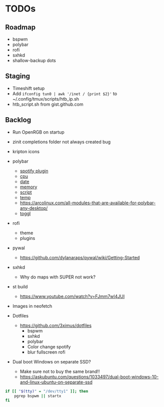 # TODOs

## Roadmap

- bspwm
- polybar
- rofi
- sxhkd
- shallow-backup dots

## Staging

- Timeshift setup
- Add `ifconfig tun0 | awk '/inet / {print $2}'` to ~/.config/tmux/scripts/htb_ip.sh
- htb_script.sh from gist.github.com

## Backlog

- Run OpenRGB on startup

- zinit completions folder not always created bug

- kripton icons

- polybar
    * [spotify plugin](https://github.com/Jvanrhijn/polybar-spotify)
    * [cpu](https://github.com/polybar/polybar/wiki/Module:-cpu)
    * [date](https://github.com/polybar/polybar/wiki/Module:-date)
    * [memory](https://github.com/polybar/polybar/wiki/Module:-memory)
    * [script](https://github.com/polybar/polybar/wiki/Module:-script)
    * [temp](https://github.com/polybar/polybar/wiki/Module:-temperature)
    * https://arcolinux.com/all-modules-that-are-available-for-polybar-any-desktop/
    * [toggl](https://github.com/jduar/toggl_tools)

- rofi
    * theme
    * plugins

- pywal
    * https://github.com/dylanaraps/pywal/wiki/Getting-Started

- sxhkd
    * Why do maps with SUPER not work?

- st build
    * https://www.youtube.com/watch?v=FJmm7wl4JUI

- Images in neofetch

- Dotfiles
    * https://github.com/3ximus/dotfiles
        + bspwm
        + sxhkd
        + polybar
        + Color change spotify
        + blur fullscreen rofi

- Dual boot Windows on separate SSD?
    * Make sure not to buy the same brand!!
    * https://askubuntu.com/questions/1033497/dual-boot-windows-10-and-linux-ubuntu-on-separate-ssd


```bash
if [[ "$(tty)" = "/dev/tty1" ]]; then
    pgrep bspwm || startx
fi
```
